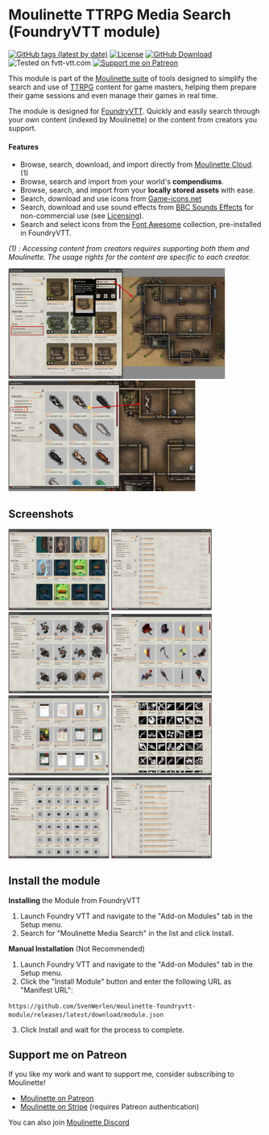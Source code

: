# Moulinette TTRPG Media Search (FoundryVTT module)

[![GitHub tags (latest by date)](https://img.shields.io/github/v/tag/SvenWerlen/moulinette-foundryvtt-module)](https://github.com/SvenWerlen/moulinette-foundryvtt-module/releases)
[![License](https://img.shields.io/github/license/SvenWerlen/moulinette-foundryvtt-module)](https://github.com/SvenWerlen/moulinette-foundryvtt-module/blob/main/LICENSE.txt)
[![GitHub Download](https://img.shields.io/badge/foundryvtt-Download-important)](#install)
![Tested on fvtt-vtt.com](https://img.shields.io/badge/Forge-supported-success)
[![Support me on Patreon](https://img.shields.io/badge/patreon-Support%20me-informational)](https://www.patreon.com/moulinette)

This module is part of the [Moulinette suite](https://www.moulinette.cloud) of tools designed to simplify the search and use of [TTRPG](https://en.wikipedia.org/wiki/Tabletop_role-playing_game) content for game masters, helping them prepare their game sessions and even manage their games in real time.

The module is designed for [FoundryVTT](https://foundryvtt.com/). Quickly and easily search through your own content (indexed by Moulinette) or the content from creators you support.

#### Features
* Browse, search, download, and import directly from [Moulinette Cloud](https://assets.moulinette.cloud/marketplace/creators). (1)
* Browse, search and import from your world's **compendiums**.
* Browse, search, and import from your **locally stored assets** with ease.
* Search, download and use icons from [Game-icons.net](https://gameicons.net)
* Search, download and use sound effects from [BBC Sounds Effects](https://sound-effects.bbcrewind.co.uk/) for non-commercial use (see [Licensing](https://sound-effects.bbcrewind.co.uk/licensing)).
* Search and select icons from the [Font Awesome](https://fontawesome.com/) collection, pre-installed in FoundryVTT.

*(1) : Accessing content from creators requires supporting both them and Moulinette. The usage rights for the content are specific to each creator.*

<img src="docs/img/browser-overview.jpg" height="220" title="Search and import a map from Moulinette Cloud" /> <img src="docs/img/browser-overview2.jpg" height="220" title="Drag & drop asset from Moulinette Cloud on your scene"/> 


## <a name=""/>Screenshots

<img src="docs/img/browser-maps.jpg" width="200" /> <img src="docs/img/browser-audio.jpg" width="200" /> <img src="docs/img/browser-image.jpg" width="200" />
<img src="docs/img/browser-items.jpg" width="200" /> <img src="docs/img/browser-pdfs.jpg" width="200" />
<img src="docs/img/browser-gameicons.jpg" width="200" /> <img src="docs/img/browser-fontawesome.jpg" width="200" /> <img src="docs/img/browser-cannon.jpg" width="200" />


## <a name="install"/>Install the module

**Installing** the Module from FoundryVTT

1. Launch Foundry VTT and navigate to the "Add-on Modules" tab in the Setup menu.
2. Search for "Moulinette Media Search" in the list and click Install.

**Manual Installation** (Not Recommended)

1. Launch Foundry VTT and navigate to the "Add-on Modules" tab in the Setup menu.
2. Click the "Install Module" button and enter the following URL as "Manifest URL":

`https://github.com/SvenWerlen/moulinette-foundryvtt-module/releases/latest/download/module.json`

3. Click Install and wait for the process to complete.


## <a name="support"/>Support me on Patreon

If you like my work and want to support me, consider subscribing to Moulinette!
* [Moulinette on Patreon](https://www.patreon.com/moulinette)
* [Moulinette on Stripe](https://assets.moulinette.cloud/pricing) (requires Patreon authentication)

You can also join [Moulinette Discord](https://discord.gg/xg3dcMQfP2)
